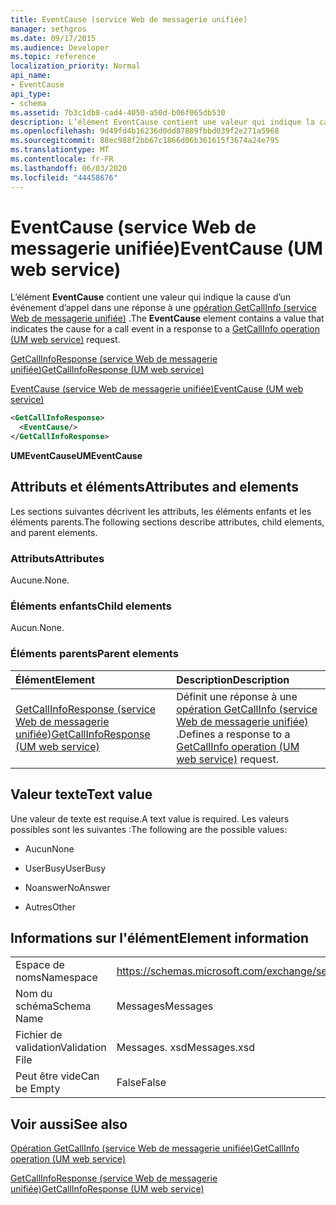 ```yaml
---
title: EventCause (service Web de messagerie unifiée)
manager: sethgros
ms.date: 09/17/2015
ms.audience: Developer
ms.topic: reference
localization_priority: Normal
api_name:
- EventCause
api_type:
- schema
ms.assetid: 7b3c1db8-cad4-4050-a50d-b06f065db530
description: L’élément EventCause contient une valeur qui indique la cause d’un événement d’appel dans une réponse à une opération GetCallInfo (service Web de messagerie unifiée).
ms.openlocfilehash: 9d49fd4b16236d0dd87889fbbd039f2e271a5968
ms.sourcegitcommit: 88ec988f2bb67c1866d06b361615f3674a24e795
ms.translationtype: MT
ms.contentlocale: fr-FR
ms.lasthandoff: 06/03/2020
ms.locfileid: "44458676"
---
```

# <a name="eventcause-um-web-service"></a><span data-ttu-id="50829-103">EventCause (service Web de messagerie unifiée)</span><span class="sxs-lookup"><span data-stu-id="50829-103">EventCause (UM web service)</span></span>

<span data-ttu-id="50829-104">L’élément **EventCause** contient une valeur qui indique la cause d’un événement d’appel dans une réponse à une [opération GetCallInfo (service Web de messagerie unifiée)](getcallinfo-operation-um-web-service.md) .</span><span class="sxs-lookup"><span data-stu-id="50829-104">The **EventCause** element contains a value that indicates the cause for a call event in a response to a [GetCallInfo operation (UM web service)](getcallinfo-operation-um-web-service.md) request.</span></span> 
  
[<span data-ttu-id="50829-105">GetCallInfoResponse (service Web de messagerie unifiée)</span><span class="sxs-lookup"><span data-stu-id="50829-105">GetCallInfoResponse (UM web service)</span></span>](getcallinforesponse-um-web-service.md)
  
[<span data-ttu-id="50829-106">EventCause (service Web de messagerie unifiée)</span><span class="sxs-lookup"><span data-stu-id="50829-106">EventCause (UM web service)</span></span>](eventcause-um-web-service.md)
  
```xml
<GetCallInfoResponse>
  <EventCause/>
</GetCallInfoResponse>
```

 <span data-ttu-id="50829-107">**UMEventCause**</span><span class="sxs-lookup"><span data-stu-id="50829-107">**UMEventCause**</span></span>
## <a name="attributes-and-elements"></a><span data-ttu-id="50829-108">Attributs et éléments</span><span class="sxs-lookup"><span data-stu-id="50829-108">Attributes and elements</span></span>

<span data-ttu-id="50829-109">Les sections suivantes décrivent les attributs, les éléments enfants et les éléments parents.</span><span class="sxs-lookup"><span data-stu-id="50829-109">The following sections describe attributes, child elements, and parent elements.</span></span>
  
### <a name="attributes"></a><span data-ttu-id="50829-110">Attributs</span><span class="sxs-lookup"><span data-stu-id="50829-110">Attributes</span></span>

<span data-ttu-id="50829-111">Aucune.</span><span class="sxs-lookup"><span data-stu-id="50829-111">None.</span></span>
  
### <a name="child-elements"></a><span data-ttu-id="50829-112">Éléments enfants</span><span class="sxs-lookup"><span data-stu-id="50829-112">Child elements</span></span>

<span data-ttu-id="50829-113">Aucun.</span><span class="sxs-lookup"><span data-stu-id="50829-113">None.</span></span>
  
### <a name="parent-elements"></a><span data-ttu-id="50829-114">Éléments parents</span><span class="sxs-lookup"><span data-stu-id="50829-114">Parent elements</span></span>

|<span data-ttu-id="50829-115">**Élément**</span><span class="sxs-lookup"><span data-stu-id="50829-115">**Element**</span></span>|<span data-ttu-id="50829-116">**Description**</span><span class="sxs-lookup"><span data-stu-id="50829-116">**Description**</span></span>|
|:-----|:-----|
|[<span data-ttu-id="50829-117">GetCallInfoResponse (service Web de messagerie unifiée)</span><span class="sxs-lookup"><span data-stu-id="50829-117">GetCallInfoResponse (UM web service)</span></span>](getcallinforesponse-um-web-service.md) <br/> |<span data-ttu-id="50829-118">Définit une réponse à une [opération GetCallInfo (service Web de messagerie unifiée)](getcallinfo-operation-um-web-service.md) .</span><span class="sxs-lookup"><span data-stu-id="50829-118">Defines a response to a [GetCallInfo operation (UM web service)](getcallinfo-operation-um-web-service.md) request.</span></span>  <br/> |
   
## <a name="text-value"></a><span data-ttu-id="50829-119">Valeur texte</span><span class="sxs-lookup"><span data-stu-id="50829-119">Text value</span></span>

<span data-ttu-id="50829-120">Une valeur de texte est requise.</span><span class="sxs-lookup"><span data-stu-id="50829-120">A text value is required.</span></span> <span data-ttu-id="50829-121">Les valeurs possibles sont les suivantes :</span><span class="sxs-lookup"><span data-stu-id="50829-121">The following are the possible values:</span></span>
  
- <span data-ttu-id="50829-122">Aucun</span><span class="sxs-lookup"><span data-stu-id="50829-122">None</span></span>
    
- <span data-ttu-id="50829-123">UserBusy</span><span class="sxs-lookup"><span data-stu-id="50829-123">UserBusy</span></span>
    
- <span data-ttu-id="50829-124">Noanswer</span><span class="sxs-lookup"><span data-stu-id="50829-124">NoAnswer</span></span>
    
- <span data-ttu-id="50829-125">Autres</span><span class="sxs-lookup"><span data-stu-id="50829-125">Other</span></span>
    
## <a name="element-information"></a><span data-ttu-id="50829-126">Informations sur l'élément</span><span class="sxs-lookup"><span data-stu-id="50829-126">Element information</span></span>

|||
|:-----|:-----|
|<span data-ttu-id="50829-127">Espace de noms</span><span class="sxs-lookup"><span data-stu-id="50829-127">Namespace</span></span>  <br/> |https://schemas.microsoft.com/exchange/services/2006/messages  <br/> |
|<span data-ttu-id="50829-128">Nom du schéma</span><span class="sxs-lookup"><span data-stu-id="50829-128">Schema Name</span></span>  <br/> |<span data-ttu-id="50829-129">Messages</span><span class="sxs-lookup"><span data-stu-id="50829-129">Messages</span></span>  <br/> |
|<span data-ttu-id="50829-130">Fichier de validation</span><span class="sxs-lookup"><span data-stu-id="50829-130">Validation File</span></span>  <br/> |<span data-ttu-id="50829-131">Messages. xsd</span><span class="sxs-lookup"><span data-stu-id="50829-131">Messages.xsd</span></span>  <br/> |
|<span data-ttu-id="50829-132">Peut être vide</span><span class="sxs-lookup"><span data-stu-id="50829-132">Can be Empty</span></span>  <br/> |<span data-ttu-id="50829-133">False</span><span class="sxs-lookup"><span data-stu-id="50829-133">False</span></span>  <br/> |
   
## <a name="see-also"></a><span data-ttu-id="50829-134">Voir aussi</span><span class="sxs-lookup"><span data-stu-id="50829-134">See also</span></span>



[<span data-ttu-id="50829-135">Opération GetCallInfo (service Web de messagerie unifiée)</span><span class="sxs-lookup"><span data-stu-id="50829-135">GetCallInfo operation (UM web service)</span></span>](getcallinfo-operation-um-web-service.md)
  
[<span data-ttu-id="50829-136">GetCallInfoResponse (service Web de messagerie unifiée)</span><span class="sxs-lookup"><span data-stu-id="50829-136">GetCallInfoResponse (UM web service)</span></span>](getcallinforesponse-um-web-service.md)


